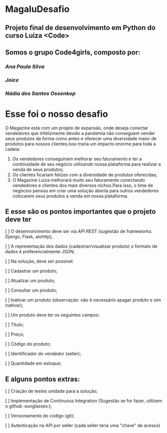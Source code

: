 # MagaluDesafio
## Projeto final de desenvolvimento em Python do curso Luiza &lt;Code> ##

## Somos o grupo Code4girls, composto por:

### *Ana Paula Silva* 

### *Joice*

### *Nádia dos Santos Ossenkop*


# Esse foi o nosso desafio #

O Magazine está com um projeto de expansão, onde deseja conectar vendedores que infelizmente devido a pandemia não conseguem vender seus produtos da forma como antes e oferecer uma diversidade maior de produtos para nossos clientes.Isso traria um impacto enorme para toda a cadeia:

1. Os vendedores conseguiriam melhorar seu faturamento e ter a continuidade de seu negócio utilizando nossa plataforma para realizar a venda de seus produtos;
2. Os clientes ficariam felizes com a diversidade de produtos oferecidas;
3. O Magazine Luiza melhorará muito seu faturamento conectando vendedores e clientes dos mais diversos nichos.Para isso, o time de negócios pensou em criar uma solução aberta para outros vendedores colocarem seus produtos a venda em nossa plataforma.

## E esse são os pontos importantes que o projeto deve ter ##

  <p>[ ] O desenvolvimento deve ser via API REST (sugestão de frameworks: Django, Flask, aiohttp);<p>
  <p>[ ] A representação dos dados (cadastrar/visualizar produto) o formato de dados é preferencialmente JSON;<p>
  <p>[ ] Na solução, deve ser possível:<p>
  <p>[ ] Cadastrar um produto;<p>
  <p>[ ] Atualizar um produto;<p>
  <p>[ ] Consultar um produto;<p>
  <p>[ ] Inativar um produto (observação: não é necessário apagar produto e sim inativar);<p>
  <p>[ ] Um produto deve ter os seguintes campos:<p>
  <p>[ ] Título;<p>
  <p>[ ] Preço;<p>
  <p>[ ] Código do produto;<p>
  <p>[ ] Identificador do vendedor (seller);<p>
  <p>[ ] Quantidade em estoque;<p>
  
  
## E alguns pontos extras: ##

<p>[ ] Criação de testes unidade para a solução;<p>
<p>[ ] Implementação de Continuous Integration (Sugestão se for fazer, utilizem o github :sunglasses:);<p>
<p>[ ] Versionamento do código (git);<p>
<p>[ ] Autenticação na API por seller (cada seller teria uma "chave" de acesso)
<p>

